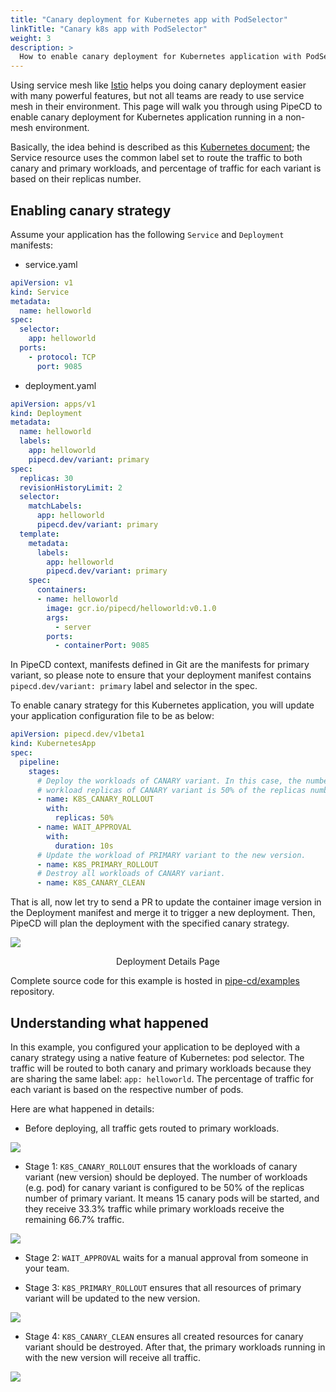 ```yaml
---
title: "Canary deployment for Kubernetes app with PodSelector"
linkTitle: "Canary k8s app with PodSelector"
weight: 3
description: >
  How to enable canary deployment for Kubernetes application with PodSelector.
---
```


Using service mesh like [Istio](/docs/user-guide/examples/k8s-app-canary-with-istio/) helps you doing canary deployment easier with many powerful features, but not all teams are ready to use service mesh in their environment. This page will walk you through using PipeCD to enable canary deployment for Kubernetes application running in a non-mesh environment.

Basically, the idea behind is described as this [Kubernetes document](https://kubernetes.io/docs/concepts/cluster-administration/manage-deployment/#canary-deployments); the Service resource uses the common label set to route the traffic to both canary and primary workloads, and percentage of traffic for each variant is based on their replicas number.

## Enabling canary strategy

Assume your application has the following `Service` and `Deployment` manifests:

- service.yaml

``` yaml
apiVersion: v1
kind: Service
metadata:
  name: helloworld
spec:
  selector:
    app: helloworld
  ports:
    - protocol: TCP
      port: 9085
```

- deployment.yaml

``` yaml
apiVersion: apps/v1
kind: Deployment
metadata:
  name: helloworld
  labels:
    app: helloworld
    pipecd.dev/variant: primary
spec:
  replicas: 30
  revisionHistoryLimit: 2
  selector:
    matchLabels:
      app: helloworld
      pipecd.dev/variant: primary
  template:
    metadata:
      labels:
        app: helloworld
        pipecd.dev/variant: primary
    spec:
      containers:
      - name: helloworld
        image: gcr.io/pipecd/helloworld:v0.1.0
        args:
          - server
        ports:
          - containerPort: 9085
```

In PipeCD context, manifests defined in Git are the manifests for primary variant, so please note to ensure that your deployment manifest contains `pipecd.dev/variant: primary` label and selector in the spec.

To enable canary strategy for this Kubernetes application, you will update your application configuration file to be as below:

``` yaml
apiVersion: pipecd.dev/v1beta1
kind: KubernetesApp
spec:
  pipeline:
    stages:
      # Deploy the workloads of CANARY variant. In this case, the number of
      # workload replicas of CANARY variant is 50% of the replicas number of PRIMARY variant.
      - name: K8S_CANARY_ROLLOUT
        with:
          replicas: 50%
      - name: WAIT_APPROVAL
        with:
          duration: 10s
      # Update the workload of PRIMARY variant to the new version.
      - name: K8S_PRIMARY_ROLLOUT
      # Destroy all workloads of CANARY variant.
      - name: K8S_CANARY_CLEAN
```

That is all, now let try to send a PR to update the container image version in the Deployment manifest and merge it to trigger a new deployment. Then, PipeCD will plan the deployment with the specified canary strategy.

![](/images/example-canary-kubernetes.png)
<p style="text-align: center;">
Deployment Details Page
</p>

Complete source code for this example is hosted in [pipe-cd/examples](https://github.com/pipe-cd/examples/tree/master/kubernetes/canary) repository.

## Understanding what happened

In this example, you configured your application to be deployed with a canary strategy using a native feature of Kubernetes: pod selector.
The traffic will be routed to both canary and primary workloads because they are sharing the same label: `app: helloworld`.
The percentage of traffic for each variant is based on the respective number of pods.

Here are what happened in details:

- Before deploying, all traffic gets routed to primary workloads.

<img src="/images/example-canary-kubernetes-stage-0.png" style="max-width: 50%">

- Stage 1: `K8S_CANARY_ROLLOUT` ensures that the workloads of canary variant (new version) should be deployed.
The number of workloads (e.g. pod) for canary variant is configured to be 50% of the replicas number of primary variant. It means 15 canary pods will be started, and they receive 33.3% traffic while primary workloads receive the remaining 66.7% traffic.

<img src="/images/example-canary-kubernetes-stage-1.png" style="max-width: 50%">

- Stage 2: `WAIT_APPROVAL` waits for a manual approval from someone in your team.

- Stage 3: `K8S_PRIMARY_ROLLOUT` ensures that all resources of primary variant will be updated to the new version.

<img src="/images/example-canary-kubernetes-stage-3.png" style="max-width: 50%">

- Stage 4: `K8S_CANARY_CLEAN` ensures all created resources for canary variant should be destroyed. After that, the primary workloads running in with the new version will receive all traffic.

<img src="/images/example-canary-kubernetes-stage-4.png" style="max-width: 50%">
